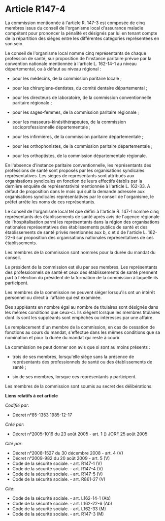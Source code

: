 # Article R147-4

La commission mentionnée à l'article R. 147-3 est composée de cinq membres issus du conseil de l'organisme local d'assurance
maladie compétent pour prononcer la pénalité et désignés par lui en tenant compte de la répartition des sièges entre les
différentes catégories représentées en son sein.

Le conseil de l'organisme local nomme cinq représentants de chaque profession de santé, sur proposition de l'instance
paritaire prévue par la convention nationale mentionnée à l'article L. 162-14-1 au niveau départemental, ou à défaut au
niveau régional :

- pour les médecins, de la commission paritaire locale ;

- pour les chirurgiens-dentistes, du comité dentaire départemental ;

- pour les directeurs de laboratoire, de la commission conventionnelle paritaire régionale ;

- pour les sages-femmes, de la commission paritaire régionale ;

- pour les masseurs-kinésithérapeutes, de la commission socioprofessionnelle départementale ;

- pour les infirmières, de la commission paritaire départementale ;

- pour les orthophonistes, de la commission paritaire départementale ;

- pour les orthoptistes, de la commission départementale régionale.

En l'absence d'instance paritaire conventionnelle, les représentants des professions de santé sont proposés par les
organisations syndicales représentatives. Les sièges de représentants sont attribués aux organisations syndicales en fonction
de leurs effectifs établis par la dernière enquête de représentativité mentionnée à l'article L. 162-33. A défaut de
proposition dans le mois qui suit la demande adressée aux organisations syndicales représentatives par le conseil de
l'organisme, le préfet arrête les noms de ces représentants.

Le conseil de l'organisme local tel que défini à l'article R. 147-1 nomme cinq représentants des établissements de santé
après avis de l'agence régionale de l'hospitalisation parmi les représentants dans la région des organisations nationales
représentatives des établissements publics de santé et des établissements de santé privés mentionnés aux b, c et d de
l'article L. 162-22-6 sur proposition des organisations nationales représentatives de ces établissements.

Les membres de la commission sont nommés pour la durée du mandat du conseil.

Le président de la commission est élu par ses membres. Les représentants des professionnels de santé et ceux des
établissements de santé prennent part à l'élection du président de la formation de la commission à laquelle ils participent.

Les membres de la commission ne peuvent siéger lorsqu'ils ont un intérêt personnel ou direct à l'affaire qui est examinée.

Des suppléants en nombre égal au nombre de titulaires sont désignés dans les mêmes conditions que ceux-ci. Ils siègent
lorsque les membres titulaires dont ils sont les suppléants sont empêchés ou intéressés par une affaire.

Le remplacement d'un membre de la commission, en cas de cessation de fonctions au cours du mandat, s'effectue dans les mêmes
conditions que sa nomination et pour la durée du mandat qui reste à courir.

La commission ne peut donner son avis que si sont au moins présents :

- trois de ses membres, lorsqu'elle siège sans la présence de représentants des professionnels de santé ou des établissements
de santé ;

- six de ses membres, lorsque ces représentants y participent.

Les membres de la commission sont soumis au secret des délibérations.

**Liens relatifs à cet article**

_Codifié par_:

  - Décret n°85-1353 1985-12-17

_Créé par_:

  - Décret n°2005-1016 du 23 août 2005 - art. 1 () JORF 25 août 2005

_Cité par_:

  - Décret n°2008-1527 du 30 décembre 2008 - art. 4 (V)
  - Décret n°2009-982 du 20 août 2009 - art. 5 (V)
  - Code de la sécurité sociale. - art. R147-1 (V)
  - Code de la sécurité sociale. - art. R147-4 (V)
  - Code de la sécurité sociale. - art. R147-5 (V)
  - Code de la sécurité sociale. - art. R861-27 (V)

_Cite_:

  - Code de la sécurité sociale. - art. L162-14-1 (Ab)
  - Code de la sécurité sociale. - art. L162-22-6 (Ab)
  - Code de la sécurité sociale. - art. L162-33 (M)
  - Code de la sécurité sociale. - art. R147-3 (M)
